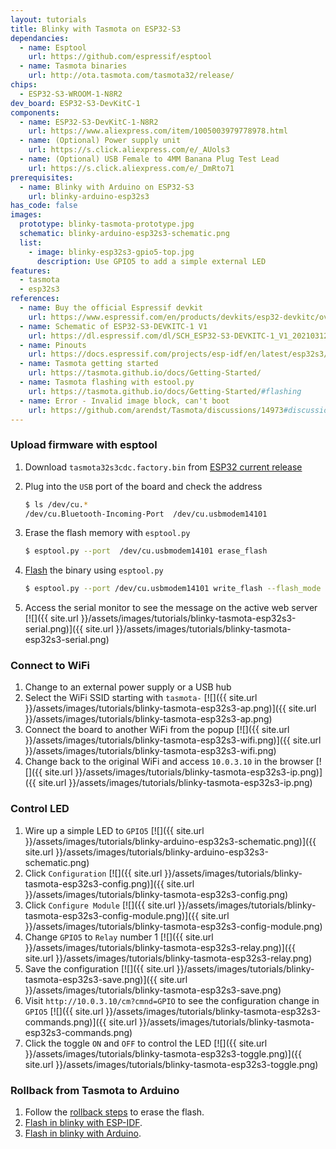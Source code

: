 ```yaml
---
layout: tutorials
title: Blinky with Tasmota on ESP32-S3
dependancies:
  - name: Esptool
    url: https://github.com/espressif/esptool
  - name: Tasmota binaries
    url: http://ota.tasmota.com/tasmota32/release/
chips:
  - ESP32-S3-WROOM-1-N8R2
dev_board: ESP32-S3-DevKitC-1
components:
  - name: ESP32-S3-DevKitC-1-N8R2
    url: https://www.aliexpress.com/item/1005003979778978.html
  - name: (Optional) Power supply unit
    url: https://s.click.aliexpress.com/e/_AUols3
  - name: (Optional) USB Female to 4MM Banana Plug Test Lead
    url: https://s.click.aliexpress.com/e/_DmRto71
prerequisites:
  - name: Blinky with Arduino on ESP32-S3
    url: blinky-arduino-esp32s3
has_code: false
images:
  prototype: blinky-tasmota-prototype.jpg
  schematic: blinky-arduino-esp32s3-schematic.png
  list:
    - image: blinky-esp32s3-gpio5-top.jpg
      description: Use GPIO5 to add a simple external LED
features:
  - tasmota
  - esp32s3
references:
  - name: Buy the official Espressif devkit
    url: https://www.espressif.com/en/products/devkits/esp32-devkitc/overview
  - name: Schematic of ESP32-S3-DEVKITC-1 V1
    url: https://dl.espressif.com/dl/SCH_ESP32-S3-DEVKITC-1_V1_20210312C.pdf
  - name: Pinouts
    url: https://docs.espressif.com/projects/esp-idf/en/latest/esp32s3/hw-reference/esp32s3/user-guide-devkitc-1.html#pin-layout
  - name: Tasmota getting started
    url: https://tasmota.github.io/docs/Getting-Started/
  - name: Tasmota flashing with estool.py
    url: https://tasmota.github.io/docs/Getting-Started/#flashing
  - name: Error - Invalid image block, can't boot
    url: https://github.com/arendst/Tasmota/discussions/14973#discussioncomment-2251403
---
```


### Upload firmware with esptool

1. Download `tasmota32s3cdc.factory.bin` from [ESP32 current release](http://ota.tasmota.com/tasmota32/release/)
1. Plug into the `USB` port of the board and check the address

    ```sh
    $ ls /dev/cu.*
    /dev/cu.Bluetooth-Incoming-Port  /dev/cu.usbmodem14101
    ```
1. Erase the flash memory with `esptool.py`

    ```sh
    $ esptool.py --port  /dev/cu.usbmodem14101 erase_flash
    ```
1. [Flash](https://docs.espressif.com/projects/esptool/en/latest/esp32s3/esptool/flash-modes.html) the binary using `esptool.py`

    ```sh
    $ esptool.py --port /dev/cu.usbmodem14101 write_flash --flash_mode dio --flash_size 4MB 0x0 tasmota32s3cdc.factory.bin
    ```
1. Access the serial monitor to see the message on the active web server
    [![]({{ site.url }}/assets/images/tutorials/blinky-tasmota-esp32s3-serial.png)]({{ site.url }}/assets/images/tutorials/blinky-tasmota-esp32s3-serial.png)


### Connect to WiFi

1. Change to an external power supply or a USB hub
1. Select the WiFi SSID starting with `tasmota-`
    [![]({{ site.url }}/assets/images/tutorials/blinky-tasmota-esp32s3-ap.png)]({{ site.url }}/assets/images/tutorials/blinky-tasmota-esp32s3-ap.png)
1. Connect the board to another WiFi from the popup
    [![]({{ site.url }}/assets/images/tutorials/blinky-tasmota-esp32s3-wifi.png)]({{ site.url }}/assets/images/tutorials/blinky-tasmota-esp32s3-wifi.png)
1. Change back to the original WiFi and access `10.0.3.10` in the browser
    [![]({{ site.url }}/assets/images/tutorials/blinky-tasmota-esp32s3-ip.png)]({{ site.url }}/assets/images/tutorials/blinky-tasmota-esp32s3-ip.png)

### Control LED

1. Wire up a simple LED to `GPIO5`
    [![]({{ site.url }}/assets/images/tutorials/blinky-arduino-esp32s3-schematic.png)]({{ site.url }}/assets/images/tutorials/blinky-arduino-esp32s3-schematic.png)
1. Click `Configuration`
    [![]({{ site.url }}/assets/images/tutorials/blinky-tasmota-esp32s3-config.png)]({{ site.url }}/assets/images/tutorials/blinky-tasmota-esp32s3-config.png)
1. Click `Configure Module`
    [![]({{ site.url }}/assets/images/tutorials/blinky-tasmota-esp32s3-config-module.png)]({{ site.url }}/assets/images/tutorials/blinky-tasmota-esp32s3-config-module.png)
1. Change `GPIO5` to `Relay` number 1
    [![]({{ site.url }}/assets/images/tutorials/blinky-tasmota-esp32s3-relay.png)]({{ site.url }}/assets/images/tutorials/blinky-tasmota-esp32s3-relay.png)
1. Save the configuration
    [![]({{ site.url }}/assets/images/tutorials/blinky-tasmota-esp32s3-save.png)]({{ site.url }}/assets/images/tutorials/blinky-tasmota-esp32s3-save.png)
1. Visit `http://10.0.3.10/cm?cmnd=GPIO` to see the configuration change in `GPIO5`
    [![]({{ site.url }}/assets/images/tutorials/blinky-tasmota-esp32s3-commands.png)]({{ site.url }}/assets/images/tutorials/blinky-tasmota-esp32s3-commands.png)
1. Click the toggle `ON` and `OFF` to control the LED
    [![]({{ site.url }}/assets/images/tutorials/blinky-tasmota-esp32s3-toggle.png)]({{ site.url }}/assets/images/tutorials/blinky-tasmota-esp32s3-toggle.png)

### Rollback from Tasmota to Arduino

1. Follow the [rollback steps](./rollback-esp32s3) to erase the flash.
1. [Flash in blinky with ESP-IDF](./blinky-esp-idf-esp32s3).
1. [Flash in blinky with Arduino](./blinky-arduino-esp32s3).

